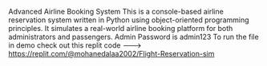 Advanced Airline Booking System
This is a console-based airline reservation system written in Python using object-oriented programming principles. It simulates a real-world airline booking platform for both administrators and passengers.
Admin Password is admin123
To run the file in demo check out this replit code ---> https://replit.com/@mohanedalaa2002/Flight-Reservation-sim

